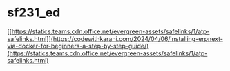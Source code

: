 # sf231_ed
[[https://statics.teams.cdn.office.net/evergreen-assets/safelinks/1/atp-safelinks.html]](https://codewithkarani.com/2024/04/06/installing-erpnext-via-docker-for-beginners-a-step-by-step-guide/)(https://statics.teams.cdn.office.net/evergreen-assets/safelinks/1/atp-safelinks.html)
